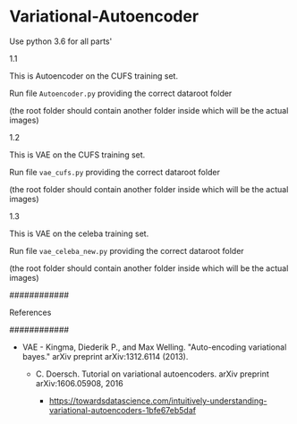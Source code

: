 # Variational-Autoencoder

Use python 3.6 for all parts'




1.1

This is Autoencoder on the CUFS training set.

Run file `Autoencoder.py` providing the correct dataroot folder 

(the root folder should contain another folder inside which will be the actual images)







1.2

This is VAE on the CUFS training set.

Run file `vae_cufs.py` providing the correct dataroot folder 

(the root folder should contain another folder inside which will be the actual images)




1.3

This is VAE on the celeba training set.

Run file `vae_celeba_new.py` providing the correct dataroot folder 

(the root folder should contain another folder inside which will be the actual images)




############

References

############




- VAE
        - Kingma, Diederik P., and Max Welling. "Auto-encoding variational bayes." arXiv preprint arXiv:1312.6114 (2013).

	- C. Doersch. Tutorial on variational autoencoders. arXiv preprint arXiv:1606.05908, 2016

        - https://towardsdatascience.com/intuitively-understanding-variational-autoencoders-1bfe67eb5daf
